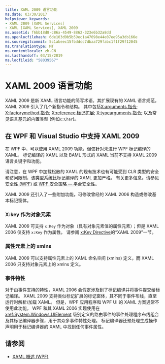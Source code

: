 ```yaml
---
title: XAML 2009 语言功能
ms.date: 03/30/2017
helpviewer_keywords:
- XAML 2009 [XAML Services]
- XAML [XAML Services], XAML 2009
ms.assetid: f6bb18d8-c86a-4549-8862-323e6b32a8dd
ms.openlocfilehash: 6de103d9b5b59ec1a47098e44e07ee95a3db166e
ms.sourcegitcommit: 5c1abeec15fbddcc7dbaa729fabc1f1f29f12045
ms.translationtype: MT
ms.contentlocale: zh-CN
ms.lasthandoff: 03/15/2019
ms.locfileid: "58039567"
---
```

# <a name="xaml-2009-language-features"></a>XAML 2009 语言功能
XAML 2009 是新 XAML 语言功能的简写术语，其扩展现有的 XAML 语言规范。 XAML 2009 引入了几个新指令和结构。 其中包括[X:arguments 指令](x-arguments-directive.md); [X:factorymethod 指令](x-factorymethod-directive.md); [X:reference 标记扩展](x-reference-markup-extension.md); [X:typearguments 指令](x-typearguments-directive.md); 以及常见语言基元的内置类型 (例如`x:Char`)。  
  
<a name="xaml_2009_support_in_wpf_and_visual_studio"></a>   
## <a name="xaml-2009-support-in-wpf-and-visual-studio"></a>在 WPF 和 Visual Studio 中支持 XAML 2009  
 在 WPF 中，可以使用 XAML 2009 功能，但仅针对未进行 WPF 标记编译的 XAML。 标记编译的 XAML 以及 BAML 形式的 XAML 当前不支持 XAML 2009 语言关键字和功能。  
  
 请注意，在 WPF 中加载松散的 XAML 的现有技术也有可能受到 CLR 类型的安全和访问限制，该类型系统比标记编译的 XAML 更加严格。 有关更多信息，请参见 [安全性 (WPF)](../wpf/security-wpf.md) 或 [WPF 安全策略 — 平台安全性](../wpf/wpf-security-strategy-platform-security.md)。  
  
 XAML 2009 还引入了一些附加功能，可修改曾经的 XAML 2006 构造或修改基本标记窗体。  
  
### <a name="xkey-as-an-object-element"></a>X:key 作为对象元素  
 XAML 2009 可支持 `x:Key` 作为对象（具有对象元素值的属性元素）；但是 XAML 2006 仅支持 `x:Key` 作为属性。 请参阅 [x:Key Directive](x-key-directive.md)的“XAML 2009”一节。  
  
### <a name="xmlns-on-property-elements"></a>属性元素上的 xmlns  
 XAML 2009 可以支持属性元素上的 XAML 命名空间 (xmlns) 定义，而 XAML 2006 只支持对象元素上的 xmlns 定义。  
  
### <a name="event-attributes"></a>事件特性  
 对于由事件支持的特性，XAML 2006 会假定涉及到了标记编译并将事件提交给标记编译。 XAML 2009 支持类似标记扩展的标记窗体，其不同于事件布线，直至运行时解析/加载 XAML。 但是，WPF 应用程序和 WPF UI 的 XAML 方案通常不使用此功能。 WPF 和其 XAML 2006 实现使用在 <xref:System.Windows.UIElement> 级别定义的路由事件的事件处理程序布线组合及其标记编译器步骤，用于其众多事件特性处理。 标记编译器还预处理生成操作声明用于标记编译器的 XAML 中找到任何事件属性。  
  
## <a name="see-also"></a>请参阅
- [XAML 概述 (WPF)](../wpf/advanced/xaml-overview-wpf.md)
